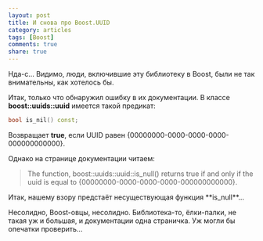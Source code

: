 ```yaml
---
layout: post
title: И снова про Boost.UUID
category: articles
tags: [Boost]
comments: true
share: true
---
```

Нда-с... Видимо, люди, включившие эту библиотеку в Boost, были не так внимательны, как хотелось бы.

Итак, только что обнаружил ошибку в их документации. В классе **boost::uuids::uuid** имеется такой предикат:
```cpp
bool is_nil() const;
```
Возвращает **true**, если UUID равен {00000000-0000-0000-0000-000000000000}.

Однако на странице документации читаем:
<blockquote>
The function, boost::uuids::uuid::is_null() returns true if and only if the uuid is equal to {00000000-0000-0000-0000-000000000000}.
</blockquote>
Итак, нашему взору предстаёт несуществующая функция **is_null**...

Несолидно, Boost-овцы, несолидно. Библиотека-то, ёлки-палки, не такая уж и большая, и документации одна страничка. Уж могли бы опечатки проверить...
